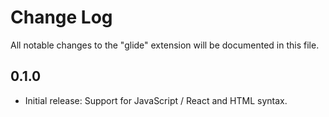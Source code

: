 # Change Log

All notable changes to the "glide" extension will be documented in this file.

## 0.1.0

- Initial release: Support for JavaScript / React and HTML syntax.
